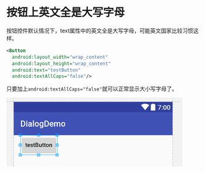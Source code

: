 # 按钮上英文全是大写字母

按钮控件默认情况下，text属性中的英文全是大写字母，可能英文国家比较习惯这样。

```xml
<Button
  android:layout_width="wrap_content"
  android:layout_height="wrap_content"
  android:text="testButton"
  android:textAllCaps="false"/>
```

只要加上`android:textAllCaps="false"`就可以正常显示大小写字母了。

![](res/1.png)
